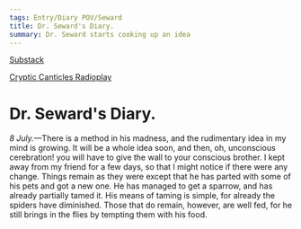 ```yaml
---
tags: Entry/Diary POV/Seward
title: Dr. Seward's Diary.
summary: Dr. Seward starts cooking up an idea
---
```


[Substack](https://draculadaily.substack.com/p/dracula-july-8-ad5)

[Cryptic Canticles Radioplay](https://crypticcanticles.com/2022/07/08/dracula-episode-july-8th-3/)

# Dr. Seward's Diary.

_8 July._—There is a method in his madness, and the rudimentary idea in my mind is growing. It will be a whole idea soon, and then, oh, unconscious cerebration! you will have to give the wall to your conscious brother. I kept away from my friend for a few days, so that I might notice if there were any change. Things remain as they were except that he has parted with some of his pets and got a new one. He has managed to get a sparrow, and has already partially tamed it. His means of taming is simple, for already the spiders have diminished. Those that do remain, however, are well fed, for he still brings in the flies by tempting them with his food.